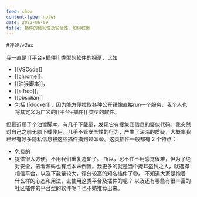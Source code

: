 ```yaml
---
feed: show
content-type: notes
date: 2022-06-09
title: 插件的便利性及安全性，如何权衡
---
```


#评论/v2ex

我一直是 [[平台+插件]] 类型的软件的拥趸，比如
- [[VSCode]]
- [[chrome]]，
- [[油猴脚本]]，
- [[alfred]]，
- [[obsidian]]
- 包括 [[docker]]，因为能方便拉取各种公开镜像直接run一个服务，我个人也将其定义为广义的[[平台+插件]] 类型的软件。

但最近用了个油猴脚本，有几千下载量，发现它有搜集我信息的疑似代码。我突然对自己之前无脑下载使用，几乎不管安全性的行为，产生了深深的质疑，大概率我已经有好多隐私信息被这些插件摸到过😫😫。这类插件一般都有 2 个特点：
- 免费的
- 提供很大方便，不用我们重复造轮子。
所以，忍不住不用感觉很难，但为了绝对安全，去看源码也有点本末倒置。我更多的就是当个掩耳盗铃之人，就选择相信平台，以及下载量较大，评分较高的知名插件了😅。
不知道大家是抱着什么样的心态和用法，去使用这类平台及插件的呢？
以及还有哪些有很丰富的社区插件的平台型的软件呢？也不妨推荐出来。
